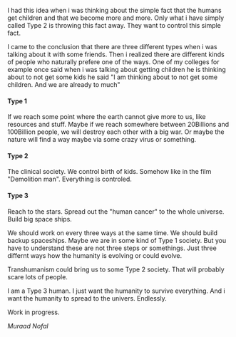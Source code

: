 I had this idea when i was thinking about the simple fact that the humans get children and that we become more and more.
Only what i have simply called Type 2 is throwing this fact away. They want to control this simple fact.

I came to the conclusion that there are three different types when i was talking about it with some friends. 
Then i realized there are different kinds of people who naturally prefere one of the ways.
One of my colleges for example once said when i was talking about getting children he is thinking about to not get some kids
he said "I am thinking about to not get some children. And we are already to much"




#### Type 1

If we reach some point where the earth cannot give more to us, like resources and stuff.
Maybe if we reach somewhere between 20Billions and 100Billion people, we will destroy each other with a big war.
Or maybe the nature will find a way maybe via some crazy virus or something.

#### Type 2 

The clinical society. We control birth of kids. Somehow like in the film "Demolition man".
Everything is controled. 

#### Type 3 

Reach to the stars. Spread out the "human cancer" to the whole universe. Build big space ships. 


We should work on every three ways at the same time. We should build backup spaceships.
Maybe we are in some kind of Type 1 society. But you have to understand these are not three steps or somethings.
Just three differnt ways how the humanity is evolving or could evolve.

Transhumanism could bring us to some Type 2 society. That will probably scare lots of people.

I am a Type 3 human. I just want the humanity to survive everything. And i want the humanity to spread to the univers.
Endlessly.

Work in progress.


*Muraad Nofal*
